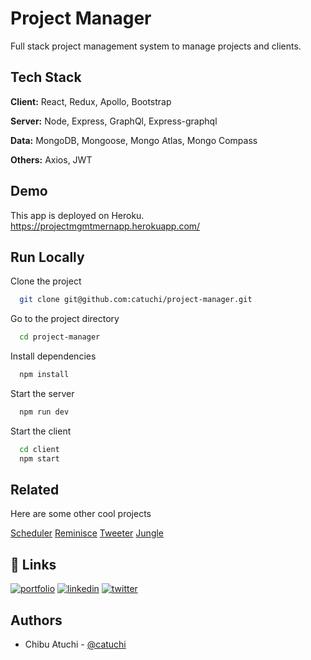 # Project Manager

Full stack project management system to manage projects and clients.

## Tech Stack

**Client:** React, Redux, Apollo, Bootstrap 

**Server:** Node, Express, GraphQl, Express-graphql

**Data:** MongoDB, Mongoose, Mongo Atlas, Mongo Compass

**Others:** Axios, JWT


## Demo

This app is deployed on Heroku. https://projectmgmtmernapp.herokuapp.com/

## Run Locally

Clone the project

```bash
  git clone git@github.com:catuchi/project-manager.git
```

Go to the project directory

```bash
  cd project-manager
```

Install dependencies

```bash
  npm install
```

Start the server

```bash
  npm run dev
```

Start the client

```bash
  cd client
  npm start
```

## Related

Here are some other cool projects

[Scheduler](https://github.com/catuchi/scheduler)
[Reminisce](https://github.com/catuchi/reminisce)
[Tweeter](https://github.com/catuchi/tweeter)
[Jungle](https://github.com/catuchi/jungle-rails)



## 🔗 Links
[![portfolio](https://img.shields.io/badge/my_portfolio-000?style=for-the-badge&logo=ko-fi&logoColor=white)](https://chibu-atuchi.netlify.app/)
[![linkedin](https://img.shields.io/badge/linkedin-0A66C2?style=for-the-badge&logo=linkedin&logoColor=white)](https://www.linkedin.com/in/chibu-atuchi/)
[![twitter](https://img.shields.io/badge/gmail-1DA1F2?style=for-the-badge&logo=gmail&logoColor=red)](mailto:atuchibueze@gmail.com)


## Authors

- Chibu Atuchi - [@catuchi](https://www.github.com/catuchi)
